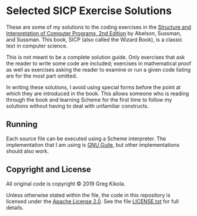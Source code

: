 Selected SICP Exercise Solutions
================================

These are some of my solutions to the coding exercises in the
[Structure and Interpretation of Computer Programs, 2nd
Edition](https://mitpress.mit.edu/sites/default/files/sicp/index.html)
by Abelson, Sussman, and Sussman. This book, SICP (also called the
Wizard Book), is a classic text in computer science.

This is not meant to be a complete solution guide. Only exercises that
ask the reader to write some code are included; exercises in
mathematical proof as well as exercises asking the reader to examine
or run a given code listing are for the most part omitted.

In writing these solutions, I avoid using special forms before the
point at which they are introduced in the book. This allows someone
who is reading through the book and learning Scheme for the first time
to follow my solutions without having to deal with unfamiliar
constructs.


Running
-------

Each source file can be executed using a Scheme interpreter. The
implementation that I am using is [GNU
Guile](https://www.gnu.org/software/guile/), but other implementations
should also work.


Copyright and License
---------------------

All original code is copyright &copy; 2019 Greg Kikola.

Unless otherwise stated within the file, the code in this repository
is licensed under the [Apache License
2.0](http://www.apache.org/licenses/LICENSE-2.0). See the file
[LICENSE.txt](LICENSE.txt) for full details.
